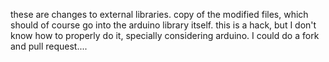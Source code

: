 these are changes to external libraries. copy of the modified files, which should of course go into the arduino library itself.
this is a hack, but I don't know how to properly do it, specially considering arduino. I could do a fork and pull request....